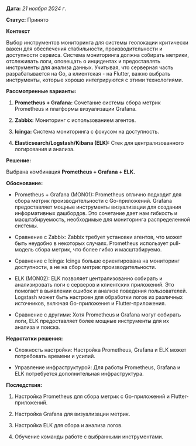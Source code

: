 **Дата:** *21 ноября 2024 г*.

**Статус:** Принято

**Контекст**

Выбор инструментов мониторинга для системы геолокации критически важен для обеспечения стабильности, производительности и доступности сервиса. Система мониторинга должна собирать метрики, отслеживать логи, оповещать о инцидентах и предоставлять инструменты для анализа данных. Учитывая, что серверная часть разрабатывается на Go, а клиентская - на Flutter, важно выбрать инструменты, которые хорошо интегрируются с этими технологиями.

**Рассмотренные варианты:**

1. **Prometheus + Grafana:** Сочетание системы сбора метрик Prometheus и платформы визуализации Grafana.

2. **Zabbix:** Мониторинг с использованием агентов.

3. **Icinga:** Система мониторинга с фокусом на доступность.

4. **Elasticsearch/Logstash/Kibana (ELK):** Стек для централизованного логирования и анализа.

**Решение:**

Выбрана комбинация **Prometheus + Grafana + ELK.**

**Обоснование:**

* Prometheus + Grafana (MON01): Prometheus отлично подходит для сбора метрик производительности с Go-приложений. Grafana предоставляет мощные инструменты визуализации для создания информативных дашбордов. Это сочетание дает нам гибкость и масштабируемость, необходимые для мониторинга распределенной системы.

* Сравнение с Zabbix: Zabbix требует установки агентов, что может быть неудобно в некоторых случаях. Prometheus использует pull-модель сбора метрик, что более гибко и масштабируемо.

* Сравнение с Icinga: Icinga больше ориентирована на мониторинг доступности, а не на сбор метрик производительности.

* ELK (MON02): ELK позволяет централизованно собирать и анализировать логи с серверов и клиентских приложений. Это помогает в выявлении ошибок и анализе поведения пользователей. Logstash может быть настроен для обработки логов из различных источников, включая Go-приложения и Flutter-приложения.

* Сравнение с другими: Хотя Prometheus и Grafana могут собирать логи, ELK предоставляет более мощные инструменты для их анализа и поиска.

**Недостатки решения:**

* Сложность настройки: Настройка Prometheus, Grafana и ELK может потребовать времени и усилий.

* Управление инфраструктурой: Для работы Prometheus, Grafana и ELK потребуется дополнительная инфраструктура.

**Последствия:**

1. Настройка Prometheus для сбора метрик с Go-приложений и Flutter-приложений.

2. Настройка Grafana для визуализации метрик.

3. Настройка ELK для сбора и анализа логов.

4. Обучение команды работе с выбранными инструментами.
